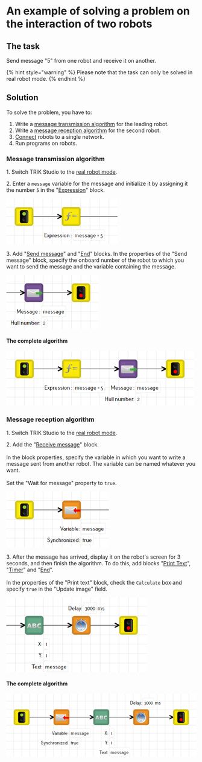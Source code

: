 # An example of solving a problem on the interaction of two robots

## The task

Send message "5" from one robot and receive it on another.

{% hint style="warning" %}
Please note that the task can only be solved in real robot mode.
{% endhint %}

## Solution

To solve the problem, you have to:

1. Write a [message transmission algorithm](interaction-example.md#message-transmission-algorithm) for the leading robot.
2. Write a [message reception algorithm](interaction-example.md#message-reception-algorithm) for the second robot.
3. [Connect](./) robots to a single network.
4. Run programs on robots.

### Message transmission algorithm

1\. Switch TRIK Studio to the [real robot mode](../../../studio/interface/#panel-interpreter).

2\. Enter a `message` variable for the message and initialize it by assigning it the number `5` in the "[Expression](../../../studio/programming-visual/blocks.md#expression)" block.

![](<../../../.gitbook/assets/79 1 En sendMes1.png>)

3\. Add "[Send message](../../programming-visual/blocks.md#send-message)" and "[End](../../../studio/programming-visual/blocks.md#final)" blocks. In the properties of the "Send message" block, specify the onboard number of the robot to which you want to send the message and the variable containing the message.

![](<../../../.gitbook/assets/79 2 En sendMes2.png>)

#### The complete algorithm

![](<../../../.gitbook/assets/79 3 En sendMes3.png>)

### Message reception algorithm

1\. Switch TRIK Studio to the [real robot mode](../../../studio/interface/#panel-interpreter).

2\. Add the "[Receive message](../../programming-visual/blocks.md#wait-for-message)" block.\
\
In the block properties, specify the variable in which you want to write a message sent from another robot. The variable can be named whatever you want.\
\
Set the "Wait for message" property to `true`.

![](<../../../.gitbook/assets/79 4 En receiveMes1.png>)

3\. After the message has arrived, display it on the robot's screen for 3 seconds, and then finish the algorithm. To do this, add blocks "[Print Text](../../programming-visual/blocks.md#print-text)", "[Timer](../../../studio/programming-visual/blocks.md#timer)" and "[End](../../../studio/programming-visual/blocks.md#final)".\
\
In the properties of the "Print text" block, check the `Calculate` box and specify `true` in the "Update image" field.

![](<../../../.gitbook/assets/79 5 En receiveMes2.png>)

#### The complete algorithm

![](<../../../.gitbook/assets/79 6 En receiveMes3.png>)

